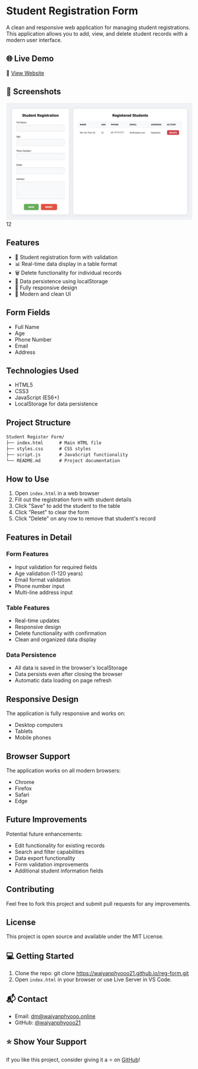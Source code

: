 # Student Registration Form

A clean and responsive web application for managing student registrations. This application allows you to add, view, and delete student records with a modern user interface.

## 🌐 Live Demo

🔗 [View Website](https://waiyanphyooo21.github.io/reg-form/)

## 📸 Screenshots

![](screenshoot/preview.png)
12

## Features

- 📝 Student registration form with validation
- 📊 Real-time data display in a table format
- 🗑️ Delete functionality for individual records
- 💾 Data persistence using localStorage
- 📱 Fully responsive design
- 🎨 Modern and clean UI

## Form Fields

- Full Name
- Age
- Phone Number
- Email
- Address

## Technologies Used

- HTML5
- CSS3
- JavaScript (ES6+)
- LocalStorage for data persistence

## Project Structure

```
Student Register Form/
├── index.html      # Main HTML file
├── styles.css      # CSS styles
├── script.js       # JavaScript functionality
└── README.md       # Project documentation
```

## How to Use

1. Open `index.html` in a web browser
2. Fill out the registration form with student details
3. Click "Save" to add the student to the table
4. Click "Reset" to clear the form
5. Click "Delete" on any row to remove that student's record

## Features in Detail

### Form Features

- Input validation for required fields
- Age validation (1-120 years)
- Email format validation
- Phone number input
- Multi-line address input

### Table Features

- Real-time updates
- Responsive design
- Delete functionality with confirmation
- Clean and organized data display

### Data Persistence

- All data is saved in the browser's localStorage
- Data persists even after closing the browser
- Automatic data loading on page refresh

## Responsive Design

The application is fully responsive and works on:

- Desktop computers
- Tablets
- Mobile phones

## Browser Support

The application works on all modern browsers:

- Chrome
- Firefox
- Safari
- Edge

## Future Improvements

Potential future enhancements:

- Edit functionality for existing records
- Search and filter capabilities
- Data export functionality
- Form validation improvements
- Additional student information fields

## Contributing

Feel free to fork this project and submit pull requests for any improvements.

## License

This project is open source and available under the MIT License.

## 💻 Getting Started

1. Clone the repo:
   git clone https://waiyanphyooo21.github.io/reg-form.git
2. Open `index.html` in your browser or use Live Server in VS Code.

## 📬 Contact

- Email: dm@waiyanphyooo.online
- GitHub: [@waiyanphyooo21](https://github.com/waiyanphyooo21)

## ⭐️ Show Your Support

If you like this project, consider giving it a ⭐️ on [GitHub](https://waiyanphyooo21.github.io/reg-form/)!
